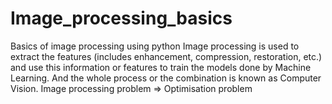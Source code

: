 # Image_processing_basics
Basics of image processing using python 
Image processing is used to extract the features (includes enhancement, compression, restoration, etc.) and use this information or features to train the models done by Machine Learning. And the whole process or the combination is known as Computer Vision. Image processing problem => Optimisation problem
